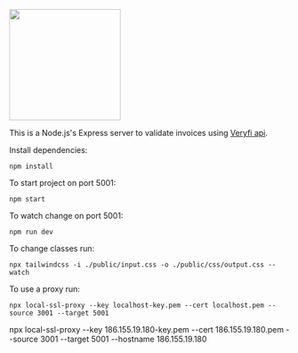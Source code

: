 <img src="https://s3.amazonaws.com/superlikers-production/beta/icon_login.6255d6c87f6f9b1f.png" width="200">

This is a Node.js's Express server to validate invoices using [Veryfi api](https://docs.veryfi.com/).

Install dependencies:

```
npm install
```

To start project on port 5001:

```
npm start
```

To watch change on port 5001:

```
npm run dev
```

To change classes run:

```
npx tailwindcss -i ./public/input.css -o ./public/css/output.css --watch
```

To use a proxy run:

```
npx local-ssl-proxy --key localhost-key.pem --cert localhost.pem --source 3001 --target 5001
```

npx local-ssl-proxy --key 186.155.19.180-key.pem --cert 186.155.19.180.pem --source 3001 --target 5001 --hostname 186.155.19.180
